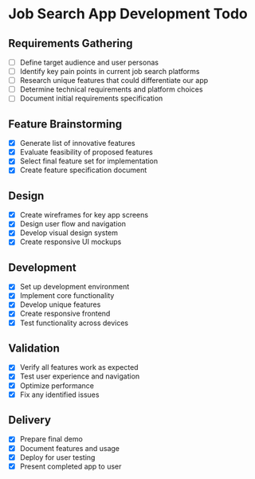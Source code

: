 # Job Search App Development Todo

## Requirements Gathering
- [ ] Define target audience and user personas
- [ ] Identify key pain points in current job search platforms
- [ ] Research unique features that could differentiate our app
- [ ] Determine technical requirements and platform choices
- [ ] Document initial requirements specification

## Feature Brainstorming
- [X] Generate list of innovative features
- [X] Evaluate feasibility of proposed features
- [X] Select final feature set for implementation
- [X] Create feature specification document

## Design
- [X] Create wireframes for key app screens
- [X] Design user flow and navigation
- [X] Develop visual design system
- [X] Create responsive UI mockups

## Development
- [X] Set up development environment
- [X] Implement core functionality
- [X] Develop unique features
- [X] Create responsive frontend
- [X] Test functionality across devices

## Validation
- [X] Verify all features work as expected
- [X] Test user experience and navigation
- [X] Optimize performance
- [X] Fix any identified issues

## Delivery
- [X] Prepare final demo
- [X] Document features and usage
- [X] Deploy for user testing
- [X] Present completed app to user

